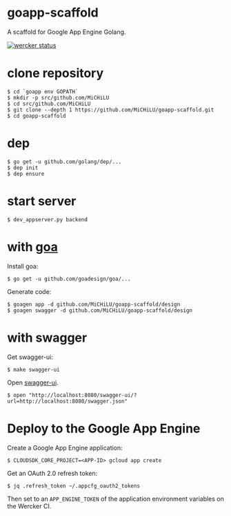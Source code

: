 # goapp-scaffold
A scaffold for Google App Engine Golang.

[![wercker status](https://app.wercker.com/status/01a88b7c9b69392341715dc7b9a234ba/m/master "wercker status")](https://app.wercker.com/project/byKey/01a88b7c9b69392341715dc7b9a234ba)

# clone repository

    $ cd `goapp env GOPATH`
    $ mkdir -p src/github.com/MiCHiLU
    $ cd src/github.com/MiCHiLU
    $ git clone --depth 1 https://github.com/MiCHiLU/goapp-scaffold.git
    $ cd goapp-scaffold

# dep

    $ go get -u github.com/golang/dep/...
    $ dep init
    $ dep ensure

# start server

    $ dev_appserver.py backend

# with [goa](https://github.com/goadesign/goa)

Install goa:

    $ go get -u github.com/goadesign/goa/...

Generate code:

    $ goagen app -d github.com/MiCHiLU/goapp-scaffold/design
    $ goagen swagger -d github.com/MiCHiLU/goapp-scaffold/design

# with swagger

Get swagger-ui:

    $ make swagger-ui

Open [swagger-ui](http://localhost:8080/swagger-ui/?url=http://localhost:8080/swagger.json).

    $ open "http://localhost:8080/swagger-ui/?url=http://localhost:8080/swagger.json"

# Deploy to the Google App Engine

Create a Google App Engine application:

    $ CLOUDSDK_CORE_PROJECT=<APP-ID> gcloud app create

Get an OAuth 2.0 refresh token:

    $ jq .refresh_token ~/.appcfg_oauth2_tokens

Then set to an `APP_ENGINE_TOKEN` of the application environment variables on the Wercker CI.
